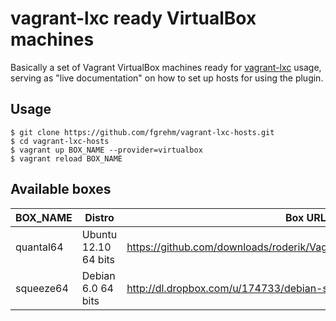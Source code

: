 # vagrant-lxc ready VirtualBox machines

Basically a set of Vagrant VirtualBox machines ready for [vagrant-lxc](https://github.com/fgrehm/vagrant-lxc)
usage, serving as "live documentation" on how to set up hosts for using the plugin.

## Usage

```
$ git clone https://github.com/fgrehm/vagrant-lxc-hosts.git
$ cd vagrant-lxc-hosts
$ vagrant up BOX_NAME --provider=virtualbox
$ vagrant reload BOX_NAME
```

## Available boxes

| BOX_NAME | Distro | Box URL |
| -------- | ------ | ------- |
| quantal64 | Ubuntu 12.10 64 bits | https://github.com/downloads/roderik/VagrantQuantal64Box/quantal64.box |
| squeeze64 | Debian 6.0 64 bits | http://dl.dropbox.com/u/174733/debian-squeeze-64.box |
